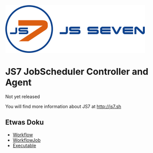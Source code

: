 <img alt="logo" width="439" height="150" src="doc/src/images/js7-with-name.png"/>

JS7 JobScheduler Controller and Agent
=====================================

Not yet released

You will find more information about JS7 at http://js7.sh



## Etwas Doku ##
* [Workflow](doc/src/doc.de/items/workflow/Workflow.md)
* [WorkflowJob](doc/src/doc.de/items/workflow/WorkflowJob.md)
* [Executable](doc/src/doc.de/items/workflow/Executable.md)
